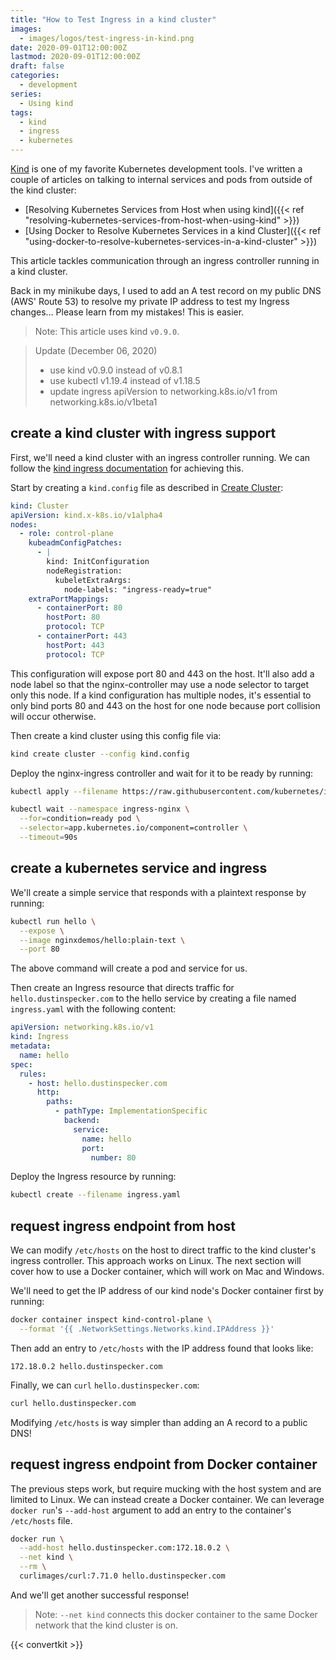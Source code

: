 ```yaml
---
title: "How to Test Ingress in a kind cluster"
images:
  - images/logos/test-ingress-in-kind.png
date: 2020-09-01T12:00:00Z
lastmod: 2020-09-01T12:00:00Z
draft: false
categories:
  - development
series:
  - Using kind
tags:
  - kind
  - ingress
  - kubernetes
---
```


[Kind](https://kind.sigs.k8s.io/) is one of my favorite Kubernetes development tools.
I've written a couple of articles on talking to internal services and pods from outside of the
kind cluster:

- [Resolving Kubernetes Services from Host when using kind]({{< ref "resolving-kubernetes-services-from-host-when-using-kind" >}})
- [Using Docker to Resolve Kubernetes Services in a kind Cluster]({{< ref "using-docker-to-resolve-kubernetes-services-in-a-kind-cluster" >}})

This article tackles communication through an ingress controller running in a kind cluster.

Back in my minikube days, I used to add an A test record on my public DNS (AWS' Route 53) to resolve
my private IP address to test my Ingress changes... Please learn from my mistakes! This is easier.

> Note: This article uses kind `v0.9.0`.

> Update (December 06, 2020)
>
> - use kind v0.9.0 instead of v0.8.1
> - use kubectl v1.19.4 instead of v1.18.5
> - update ingress apiVersion to networking.k8s.io/v1 from networking.k8s.io/v1beta1

## create a kind cluster with ingress support

First, we'll need a kind cluster with an ingress controller running. We can follow the
[kind ingress documentation](https://kind.sigs.k8s.io/docs/user/ingress/) for achieving this.

Start by creating a `kind.config` file as described in
[Create Cluster](https://kind.sigs.k8s.io/docs/user/ingress/#create-cluster):

```yaml
kind: Cluster
apiVersion: kind.x-k8s.io/v1alpha4
nodes:
  - role: control-plane
    kubeadmConfigPatches:
      - |
        kind: InitConfiguration
        nodeRegistration:
          kubeletExtraArgs:
            node-labels: "ingress-ready=true"
    extraPortMappings:
      - containerPort: 80
        hostPort: 80
        protocol: TCP
      - containerPort: 443
        hostPort: 443
        protocol: TCP
```

This configuration will expose port 80 and 443 on the host. It'll also add a node label so that
the nginx-controller may use a node selector to target only this node. If a kind configuration has
multiple nodes, it's essential to only bind ports 80 and 443 on the host for one node because port
collision will occur otherwise.

Then create a kind cluster using this config file via:

```bash
kind create cluster --config kind.config
```

Deploy the nginx-ingress controller and wait for it to be ready by running:

```bash
kubectl apply --filename https://raw.githubusercontent.com/kubernetes/ingress-nginx/master/deploy/static/provider/kind/deploy.yaml

kubectl wait --namespace ingress-nginx \
  --for=condition=ready pod \
  --selector=app.kubernetes.io/component=controller \
  --timeout=90s
```

## create a kubernetes service and ingress

We'll create a simple service that responds with a plaintext response by running:

```bash
kubectl run hello \
  --expose \
  --image nginxdemos/hello:plain-text \
  --port 80
```

The above command will create a pod and service for us.

Then create an Ingress resource that directs traffic for `hello.dustinspecker.com` to the hello
service by creating a file named `ingress.yaml` with the following content:

```yaml
apiVersion: networking.k8s.io/v1
kind: Ingress
metadata:
  name: hello
spec:
  rules:
    - host: hello.dustinspecker.com
      http:
        paths:
          - pathType: ImplementationSpecific
            backend:
              service:
                name: hello
                port:
                  number: 80
```

Deploy the Ingress resource by running:

```bash
kubectl create --filename ingress.yaml
```

## request ingress endpoint from host

We can modify `/etc/hosts` on the host to direct traffic to the kind cluster's ingress controller.
This approach works on Linux. The next section will cover how to use a Docker container,
which will work on Mac and Windows.

We'll need to get the IP address of our kind node's Docker container first by running:

```bash
docker container inspect kind-control-plane \
  --format '{{ .NetworkSettings.Networks.kind.IPAddress }}'
```

Then add an entry to `/etc/hosts` with the IP address found that looks like:

```
172.18.0.2 hello.dustinspecker.com
```

Finally, we can `curl` `hello.dustinspecker.com`:

```bash
curl hello.dustinspecker.com
```

Modifying `/etc/hosts` is way simpler than adding an A record to a public DNS!

## request ingress endpoint from Docker container

The previous steps work, but require mucking with the host system and are limited to Linux.
We can instead create a Docker container. We can leverage `docker run`'s `--add-host` argument to
add an entry to the container's `/etc/hosts` file.

```bash
docker run \
  --add-host hello.dustinspecker.com:172.18.0.2 \
  --net kind \
  --rm \
  curlimages/curl:7.71.0 hello.dustinspecker.com
```

And we'll get another successful response!

> Note: `--net kind` connects this docker container to the same Docker network that the kind
> cluster is on.

{{< convertkit >}}
